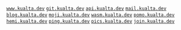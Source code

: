 <a href="https://www.kualta.dev">`www.kualta.dev`</a>
<a href="https://git.kualta.dev">`git.kualta.dev`</a>
<a href="https://api.kualta.dev">`api.kualta.dev`</a>
<a href="https://mail.kualta.dev/subscription/form">`mail.kualta.dev`</a>
<a href="https://blog.kualta.dev">`blog.kualta.dev`</a>
<a href="https://moji.kualta.dev">`moji.kualta.dev`</a>
<a href="https://wasm.kualta.dev">`wasm.kualta.dev`</a>
<a href="https://pomo.kualta.dev">`pomo.kualta.dev`</a>
<a href="https://hemi.kualta.dev">`hemi.kualta.dev`</a>
<a href="https://ping.kualta.dev">`ping.kualta.dev`</a>
<a href="https://pics.kualta.dev">`pics.kualta.dev`</a>
<a href="https://join.kualta.dev">`join.kualta.dev`</a>